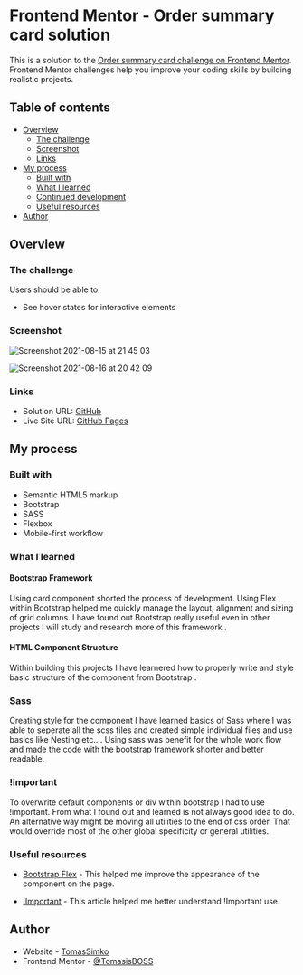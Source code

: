 # Frontend Mentor - Order summary card solution

This is a solution to the [Order summary card challenge on Frontend Mentor](https://www.frontendmentor.io/challenges/order-summary-component-QlPmajDUj). Frontend Mentor challenges help you improve your coding skills by building realistic projects. 

## Table of contents

- [Overview](#overview)
  - [The challenge](#the-challenge)
  - [Screenshot](#screenshot)
  - [Links](#links)
- [My process](#my-process)
  - [Built with](#built-with)
  - [What I learned](#what-i-learned)
  - [Continued development](#continued-development)
  - [Useful resources](#useful-resources)
- [Author](#author)

## Overview

### The challenge

Users should be able to:

- See hover states for interactive elements

### Screenshot

![Screenshot 2021-08-15 at 21 45 03](https://user-images.githubusercontent.com/72190589/129490681-533ce60e-e67c-4585-bad5-1ae4971afa2d.png)

![Screenshot 2021-08-16 at 20 42 09](https://user-images.githubusercontent.com/72190589/129614001-d2cf6076-ed47-40f9-878a-f97d1c179661.png)


### Links

- Solution URL: [GitHub](https://github.com/TomassSimko/TomassSimko.github.io)
- Live Site URL: [GitHub Pages](https://tomasssimko.github.io/)

## My process

### Built with

- Semantic HTML5 markup
- Bootstrap
- SASS
- Flexbox
- Mobile-first workflow

### What I learned

#### Bootstrap Framework

Using card component shorted the process of development. Using Flex within Bootstrap helped me quickly manage the layout, alignment and sizing of grid columns. I have found out Bootstrap really useful even in other projects I will study and research more of this framework .

#### HTML Component Structure

Within building this projects I have learnered how to properly write and style basic structure of the component from Bootstrap .

### Sass 

Creating style for the component I have learned basics of Sass where I was able to seperate all the scss files and created simple individual files and use basics like Nesting etc.. . Using sass was benefit for the whole work flow and made the code with the bootstrap framework shorter and better readable.

### !important

 To overwrite default components or div within bootstrap I had to use !important. From what I found out and learned is not always good idea to do. An alternative way might be moving all utilities to the end of css order. That would override most of the other global specificity or general utilities.


### Useful resources

- [Bootstrap Flex](https://getbootstrap.com/docs/5.1/utilities/flex/) - This helped me improve the appearance of the component on the page.

- [!Important](https://css-tricks.com/when-using-important-is-the-right-choice/) - This article helped me better understand !Important use.

## Author

- Website - [TomasSimko](https://github.com/TomassSimko/TomassSimko.github.io)
- Frontend Mentor - [@TomasisBOSS](https://www.frontendmentor.io/profile/TomasisBOSS)
